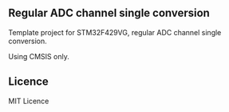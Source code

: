 ## Regular ADC channel single conversion
Template project for STM32F429VG, regular ADC channel single conversion.


Using CMSIS only.

## Licence
MIT Licence
